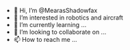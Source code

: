 - 👋 Hi, I’m @MearasShadowfax
- 👀 I’m interested in robotics and aircraft
- 🌱 I’m currently learning ...
- 💞️ I’m looking to collaborate on ...
- 📫 How to reach me ...

<!---
MearasShadowfax/MearasShadowfax is a ✨ special ✨ repository because its `README.md` (this file) appears on your GitHub profile.
You can click the Preview link to take a look at your changes.
--->
